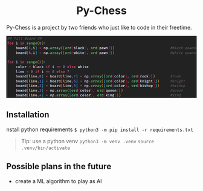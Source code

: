 <h1 align="center">
    <br>
    Py-Chess
    </br>
</h1>

Py-Chess is a project by two friends who just like to code in their freetime.

![Image](./images/image.png)

## Installation

nstall python requirements
`$ python3 -m pip install -r requirements.txt`

> Tip: use a python venv
> `python3 -m venv .venv`
> `source .venv/bin/activate`

## Possible plans in the future

- create a ML algorithm to play as AI

